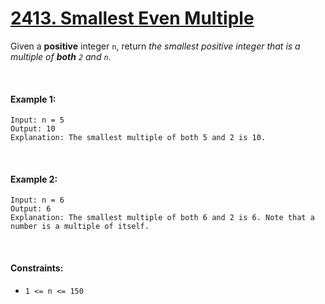 # [2413. Smallest Even Multiple](https://leetcode.com/problems/smallest-even-multiple/)

Given a **positive** integer `n`, return *the smallest positive integer that is a multiple of **both** `2` and `n`*.

<br>

#### Example 1:
```
Input: n = 5
Output: 10
Explanation: The smallest multiple of both 5 and 2 is 10.
```
<br>

#### Example 2:
```
Input: n = 6
Output: 6
Explanation: The smallest multiple of both 6 and 2 is 6. Note that a number is a multiple of itself.
```
<br>

#### Constraints:
- `1 <= n <= 150`
